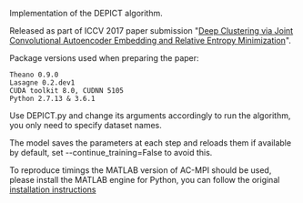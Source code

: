 Implementation of the DEPICT algorithm.

Released as part of ICCV 2017 paper submission "[Deep Clustering via Joint Convolutional Autoencoder Embedding and Relative Entropy Minimization](https://arxiv.org/abs/1704.06327)".

Package versions used when preparing the paper:

    Theano 0.9.0
    Lasagne 0.2.dev1
    CUDA toolkit 8.0, CUDNN 5105
    Python 2.7.13 & 3.6.1

Use DEPICT.py and change its arguments accordingly to run the algorithm, you only need to specify dataset names.

The model saves the parameters at each step and reloads them if available by default, set --continue_training=False to avoid this.

To reproduce timings the MATLAB version of AC-MPI should be used, please install the MATLAB engine for Python, you can follow the original [installation instructions](https://www.mathworks.com/help/matlab/matlab_external/install-the-matlab-engine-for-python.html)